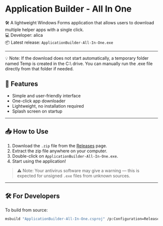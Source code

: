 # Application Builder - All In One

🛠️ A lightweight Windows Forms application that allows users to download multiple helper apps with a single click.  
💻 Developer: alica  
📦 Latest release: `ApplicationBuilder-All-In-One.exe`

---

💡 Note: If the download does not start automatically, a temporary folder named Temp is created in the C:\ drive.
You can manually run the .exe file directly from that folder if needed.

## 🚀 Features

- Simple and user-friendly interface
- One-click app downloader
- Lightweight, no installation required
- Splash screen on startup

---

## 📥 How to Use

1. Download the `.zip` file from the [Releases](https://github.com/yourusername/yourrepo/releases) page.
2. Extract the zip file anywhere on your computer.
3. Double-click on `ApplicationBuilder-All-In-One.exe`.
4. Start using the application!

> ⚠️ Note: Your antivirus software may give a warning — this is expected for unsigned `.exe` files from unknown sources.

---

## 🛠 For Developers

To build from source:

```bash
msbuild "ApplicationBuilder-All-In-One.csproj" /p:Configuration=Release
